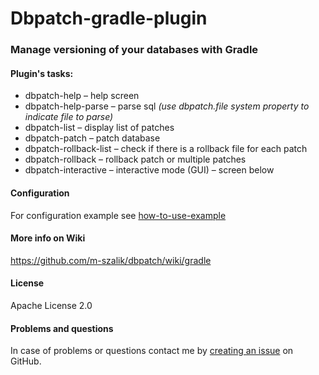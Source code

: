 Dbpatch-gradle-plugin
=====================

### Manage versioning of your databases with Gradle

#### Plugin's tasks:
 * dbpatch-help – help screen
 * dbpatch-help-parse – parse sql _(use dbpatch.file system property to indicate file to parse)_
 * dbpatch-list – display list of patches
 * dbpatch-patch – patch database
 * dbpatch-rollback-list – check if there is a rollback file for each patch
 * dbpatch-rollback – rollback patch or multiple patches
 * dbpatch-interactive – interactive mode (GUI) – screen below

#### Configuration
For configuration example see [how-to-use-example](how-to-use-example)

#### More info on Wiki
https://github.com/m-szalik/dbpatch/wiki/gradle

#### License
Apache License 2.0

#### Problems and questions
In case of problems or questions contact me by [creating an issue](https://github.com/m-szalik/dbpatch/issues/new) on GitHub.

